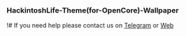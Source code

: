 ### HackintoshLife-Theme(for-OpenCore)-Wallpaper


!# If you need help please contact us on [Telegram](https://t.me/HackintoshLife_it) or [Web](https://www.hackintoshlife.it/)
